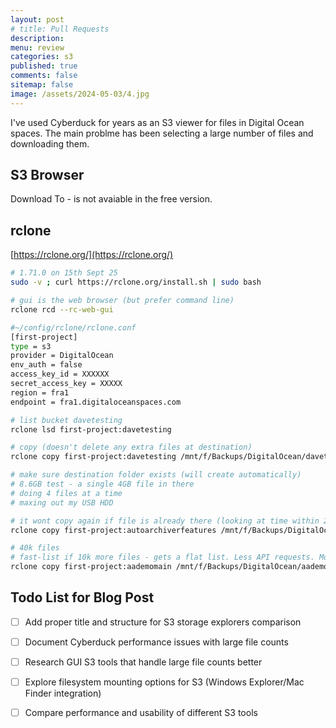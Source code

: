 ```yaml
---
layout: post
# title: Pull Requests 
description: 
menu: review
categories: s3 
published: true 
comments: false     
sitemap: false
image: /assets/2024-05-03/4.jpg
---
```


<!-- [![alt text](/assets/2025-08-30/6.jpg "Volcano")](/assets/2025-08-30/6.jpg) -->

I've used Cyberduck for years as an S3 viewer for files in Digital Ocean spaces. The main problme has been selecting a large number of files and downloading them.

## S3 Browser

Download To - is not avaiable in the free version.


## rclone

[https://rclone.org/](https://rclone.org/)

```bash
# 1.71.0 on 15th Sept 25
sudo -v ; curl https://rclone.org/install.sh | sudo bash

# gui is the web browser (but prefer command line)
rclone rcd --rc-web-gui

#~/config/rclone/rclone.conf
[first-project]
type = s3
provider = DigitalOcean
env_auth = false
access_key_id = XXXXXX
secret_access_key = XXXXX
region = fra1
endpoint = fra1.digitaloceanspaces.com

# list bucket davetesting
rclone lsd first-project:davetesting

# copy (doesn't delete any extra files at destination)
rclone copy first-project:davetesting /mnt/f/Backups/DigitalOcean/davetesting --progress

# make sure destination folder exists (will create automatically)
# 8.6GB test - a single 4GB file in there
# doing 4 files at a time
# maxing out my USB HDD

# it wont copy again if file is already there (looking at time within 2secs worked for me)
rclone copy first-project:autoarchiverfeatures /mnt/f/Backups/DigitalOcean/autoarchiverfeatures --progress --modify-window 2s

# 40k files
# fast-list if 10k more files - gets a flat list. Less API requests. More RAM usage locally.
rclone copy first-project:aademomain /mnt/f/Backups/DigitalOcean/aademomain --progress --modify-window 2s --fast-list


```



## Todo List for Blog Post

- [ ] Add proper title and structure for S3 storage explorers comparison
- [ ] Document Cyberduck performance issues with large file counts
- [ ] Research GUI S3 tools that handle large file counts better
- [ ] Explore filesystem mounting options for S3 (Windows Explorer/Mac Finder integration)
- [ ] Compare performance and usability of different S3 tools

